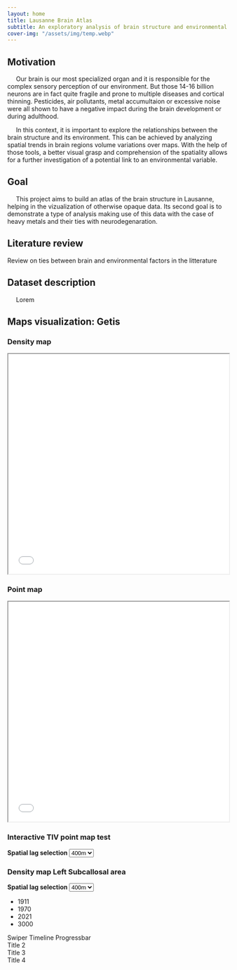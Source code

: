 ```yaml
---
layout: home
title: Lausanne Brain Atlas
subtitle: An exploratory analysis of brain structure and environmental parameters
cover-img: "/assets/img/temp.webp"
---
```


## Motivation

&nbsp;&nbsp;&nbsp;&nbsp; Our brain is our most specialized organ and it is responsible for the complex sensory perception of our environment. But those 14-16 billion neurons are in fact quite fragile and prone to multiple diseases and cortical thinning. Pesticides, air pollutants, metal accumultaion or excessive noise were all shown to have a negative impact during the brain development or during adulthood. 

&nbsp;&nbsp;&nbsp;&nbsp; In this context, it is important to explore the relationships between the brain structure and its environment. This can be achieved by analyzing spatial trends in brain regions volume variations over maps. With the help of those tools, a better visual grasp and comprehension of the spatiality allows for a further investigation of a potential link to an environmental variable.

## Goal

&nbsp;&nbsp;&nbsp;&nbsp; This project aims to build an atlas of the brain structure in Lausanne, helping in the vizualization of otherwise opaque data. Its second goal is to demonstrate a type of analysis making use of this data with the case of heavy metals and their ties with neurodegenaration.

## Literature review

Review on ties between brain and environmental factors in the litterature

## Dataset description

&nbsp;&nbsp;&nbsp;&nbsp; Lorem


## Maps visualization: Getis 

### Density map
<iframe src="maps/map_dense.html" width="100%" height="500px"></iframe>

### Point map
<iframe src="maps/map_points.html" width="100%" height="500px"></iframe>



### Interactive TIV point map test

**Spatial lag selection**
<select id="variableSelect">
    <option value="CG400_X_F2_F2_TIV_adj">400m</option>
    <option value="CG500_X_F2_F2_TIV_adj">500m</option>
    <option value="CG600_X_F2_F2_TIV_adj">600m</option>
    <option value="CG800_X_F2_F2_TIV_adj">800m</option>
</select>

<!-- Container to display the map -->
<div id="mapContainer"></div>

<!-- Script to handle map display based on user selection -->
<script>
    function displayMap() {
        var selectedVariable = document.getElementById("variableSelect").value;
        
        // Code to display the map based on the selectedVariable
        var iframe = document.createElement('iframe');
        iframe.src = "maps/map_points_" + selectedVariable + ".html";
        iframe.width = "90%";
        iframe.height = "400px";
        
        // Replace the content of mapContainer with the updated map
        var mapContainer = document.getElementById("mapContainer");
        mapContainer.innerHTML = '';
        mapContainer.appendChild(iframe);
    }

    document.getElementById("variableSelect").addEventListener("change", displayMap);

    displayMap();
</script>



### Density map Left Subcallosal area

**Spatial lag selection**
<select id="variableSelect1">
    <option value="CL400_X_F2_F2_LeftSCASubcallosalArea_adj">400m</option>
    <option value="CL500_X_F2_F2_LeftSCASubcallosalArea_adj">500m</option>
    <option value="CL600_X_F2_F2_LeftSCASubcallosalArea_adj">600m</option>
    <option value="CL800_X_F2_F2_LeftSCASubcallosalArea_adj">800m</option>
</select>

<!-- Container to display the map -->
<div id="mapContainer1"></div>

<!-- Script to handle map display based on user selection -->
<script>
    function displayMap1() {
        var selectedVariable = document.getElementById("variableSelect1").value;
        
        // Code to display the map based on the selectedVariable
        var iframe = document.createElement('iframe');
        iframe.src = "maps/LISA_map_density_" + selectedVariable + ".html";
        iframe.width = "90%";
        iframe.height = "400px";
        
        // Replace the content of mapContainer with the updated map
        var mapContainer = document.getElementById("mapContainer1");
        mapContainer.innerHTML = '';
        mapContainer.appendChild(iframe);
    }

    document.getElementById("variableSelect1").addEventListener("change", displayMap1);

    displayMap1();
</script>






<div class="container">
  <div class="swiper-container-wrapper swiper-container-wrapper--timeline">
    <!-- Timeline -->
    <ul class="swiper-pagination-custom">
      <li class='swiper-pagination-switch first active'><span class='switch-title'>1911</span></li>
      <li class='swiper-pagination-switch'><span class='switch-title'>1970</span></li>
      <li class='swiper-pagination-switch'><span class='switch-title'>2021</span></li>
      <li class='swiper-pagination-switch last'><span class='switch-title'>3000</span></li>
    </ul>
    <!-- Progressbar -->
    <div class="swiper-pagination swiper-pagination-progressbar swiper-pagination-horizontal"></div>
    <!-- Swiper -->
    <div class="swiper swiper-container swiper-container--timeline">
      <div class="swiper-wrapper">
        <!-- Slides -->
        <div class="swiper-slide"><span class="title">Swiper Timeline Progressbar</span></div>
        <div class="swiper-slide"><span class="title">Title 2</span></div>
        <div class="swiper-slide"><span class="title">Title 3</span></div>
        <div class="swiper-slide"><span class="title">Title 4</span></div>
      </div>
    </div>
  </div>
</div>
